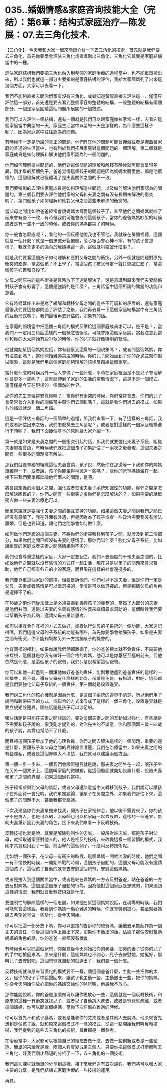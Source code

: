 # 035..婚姻情感&家庭咨询技能大全（完结）：第6章：结构式家庭治疗—陈发展：07.去三角化技术.

【三角化】，今天我和大家一起來簡單介紹一下去三角化的技術，首先就是我們要去三角化，首先你要學會評估三角化或者識別出三角化，三角化它其實是家庭結構當中的一種。

評估家庭結構我們要把三角化融入到整個的家庭治療的過程當中，也不能單單拎出來，所以我們也就這一部分主要指的是家庭結構的評估，我給大家簡單列了出來這幾個方面，大家可以去看一下。

我們不能夠直接去問你們家有沒有三角化，或者知道黃龍直接去評估這一，僅僅只評估這一部分，首先還是要去看到整個家庭的整體的結構，一般整體的結構有兩個部分，一個是家庭圍繞這個問題所展開的一個敘述。

我們可以去評估一個結構，還有一個就是我們可以跟家庭像拉家常一樣，去看它這個家庭當中典型的一天，家庭生活當中典型的一天是怎樣的，為什麼要這樣子呢？，因為家庭當中往往認為的問題。

有時候不一定是所謂的真正的問題，他們有其他的問題可能會掩藏或者是掩蓋著家庭的普通的生活當中，也有利於我們拓展家庭對這個問題的一個理解，第二個就是家庭成員是如何理解和解決他們家所認為的一個問題的。

他們如何理解這些問題的，他們對這個問題的理解和解釋有時候就可能會呈現差異，剛才舉的那個例子，爸爸覺得這個孩子的問題是因為媽媽太寵愛他，都是他慣懷的，這個理解就已經體現了是夫妻關係之間的不一致。

我們要特別的去評估家庭成員是如何理解這些問題，以及如何解決他們家認為的問題的，第三個我們要去評估他們家的父母和夫妻之間有沒有長期未解決的衝突嗎？，第四個孩子如何理解和應對父母之間這些未解決的衝突的。

當父母之間比如說爸爸經常會說媽媽太寵愛這個孩子了，甚至他們之間媽媽就吵了起來會有些不一致，有時候我們可能會去問這個孩子，當你的爸爸媽媽吵架的時候或者是有一些不一致的時候，或者你的媽媽都哭了的時候。

你一般會怎麼辦呢？，看他的一個反應他說我也不管他，我就躲在房間裡聽，這個就是一個什麼？就是一個忠誠分裂他聽，他心裡面會心神不寧，有的孩子會怎樣？，我就會更多的偏向於我媽媽這一邊，這個就叫結盟什麼事？。

就是我們要看這個孩子如何理解和應對父母之間的衝突，另外一個就是問題對原先衝突的影響，當這個孩子不上學了，當這個孩子被父母定一聲打遊戲亡影了，當這個孩子抑鬱和自殺了。

父母之間原來的這些衝突是暫時放下了還是解決了，還是意識到原來我們夫妻關係對孩子會有影響了，這個是強調的是什麼？，三角話當中這個所謂的問題的功能和意義。

它有時候延伸出來是為了緩解和轉移父母之間的這些不可調和的矛盾的，還有家庭最後我們要這些都問過了評估了之後，我們再去看一下這個家庭結構當中有三角話的互動形式嗎？，我們最後再去評估的，如果有的話。

在家庭的語境當中把這個三角話的模式反饋給這個家庭成員才可以，是不是？，當我們不一定用三角話這樣的一個概念告訴他，可能會跟這個家庭說，當我注意到當你和你的太太開始有些爭執的時候，你的兒子就好像特別的緊張。

他就開始幫這個媽媽說話，你有觀察到這樣的一個現象嗎？，或者問這個媽媽，你有注意到嗎？，當你開始難過哭泣的時候，你的兒子開始坐到了你的身邊並幫你擦拭眼淚，這就是我們用這個家庭能夠理解的語境反饋給這個家庭。

當什麼什麼的時候另外一個人會做了一些什麼，平時在家庭裡面是不是兒子會理解你會更多一些呢？，這就延伸到了家庭的生活的常態情況下，這是不是一個模式，還僅僅是今天在現場的一個偶然的世界。

那你的先生會經常安慰你嗎？，當你們有衝突的時候，你們常常會去，你們的兒子會常常會介入到你的關係當中幫你們去調和嗎？，這就是看你們過去的模式，如果有的話這就是一個三角話。

這是一個評估三角話的一個簡單的過程，那我們來看一下，有了這樣的三角話，我們或者評估出來之後，我們怎麼樣去三角話呢？，或者是對這樣的一個家庭結構進行干預呢？，我們下面幾個基本的原則給大家介紹一下。

第一就是如果是夫妻之間的一個衝突引起的話，那我們就要強化夫妻子系統，組織夫妻單獨會談，有時候我們就把這個孩子如果評估了一兩次之後發現，這個夫妻之間有一些很多的問題沒有解決。

那我們就要單獨的組織這個夫妻會談，孩子說，然後你在那邊等一下我和你的媽媽單獨聊一下，或者說，孩子你能坐得稍微遠一些嗎？，讓你的爸爸媽媽坐在一起，接下來我們要單獨談論他們兩人的問題，是吧。

將會談定義於兩個人之間，強化或者恢復夫妻子系統知識性的功能，你們之間是怎麼解決困難的？，你們之間有一些衝突之後你們是怎麼解決的？，如果需要的話單獨去做一些夫妻治療也可以。

簡單來說就是要強化夫妻之間的相互支持的功能，如果這個夫妻之間說我們之間已經沒有感情了，我在外面有外遇，但是因為為了孩子或者一些政治需要我沒有辦法離婚，但是也要知道，讓他們之間學會如何做什麼。

如何做他們定義的這個夫妻，不將你們的衝突轉移到孩子之間，就涉及到第二個部分，如果你們之間已經沒有夫妻的感情了，那你們叫什麼？強化父母子系統，比如說離異的家庭或者夫妻之間感情相對不多的。

我們也會尊重這樣的家庭，大家一定要記住，我們不去過度的干預夫妻之間的，比如說他們之間就以沒有感情的方式在一起生活，現在只是以孩子的問題來尋求幫助，他們自己都有各自的小的家庭，而且現在這樣的社會還挺多的。

我們要尊重這個家庭的選擇，但要告訴他們，你們可以不是夫妻，但是你們一定是父母，夫妻或者感情是可以做選擇的，愛情是可以做選擇的，但是親情父母的角色是選擇不了的。

在18歲之前你們從法律上是必須要盡到養育孩子的義務的，當然了大部分的夫妻是他們共同，還是以夫妻的名義有感情的名義來繼續尋求幫助的，這個時候我們要以幫助孩子為起點，邀請父母去重新思考。

如何以相互合作互補的方式去做好，或者執行父母的子系統的一個功能，大家還記得嗎，我們這邊父母的子系統的功能有哪些，首先你要學會接觸孩子，如果是夫妻之間有衝突，你不能夠剝奪另外一方接觸孩子的機會的。

他有同樣的權利，如果你說我們倆都離婚了，你的爸爸根本就不負責任，不需要他來探視，這個就是你沒有做好一個合格的媽媽，他可以是你厭惡至極的前夫，但他依然是什麼，是這個孩子的爸爸，我們只是說希望這個爸爸。

你可以和他一起盡到一個讓他做好爸爸的責任，能剝奪他盡到爸爸責任的這樣的一個機會，是不是，還有父母有什麼樣的功能，保護是不是，有指導，對吧，這個都是我們要強化父母子系統的一個責任，第三個就是設置邊界。

我們說三角化的核心機制是因為什麼，是這個子系統的邊界不清楚，所以他們用了繞開和跨帶結盟的方式，或聯合的方式來形成了這樣的一個三角化，設置邊界就是要立規矩設邊界，哪些話題是孩子可以涉足的。

哪些話題是只能在夫妻之間談論的，要對這個夫妻之間的互動加以強化，有些話是不需要和孩子說的，像我剛才提到的，對你先生的不滿意，你和那個兩三歲三四歲的孩子說，其實也幫助不了什麼。

而且將這個孩子增加了他的心理負擔，你們之間去解決這樣的一個問題，重要的還是什麼，要讓孩子和父母之間的界線設置清楚，我們在治療當中，如果夫妻之間的有些隱私，或者是這個界線太不清楚，我們就可以建議兩個方面。

第一個一步一步來，一個我們會設置邊界就是說，那夫妻之間坐在一起，讓孩子坐在另外一個凳子上，這個叫家庭的微雕塑，從這個層面就開始設置什麼，設置夫妻和孩子之間的界線，如果這個過程當中。

孩子經常參與到父母的談話，或者父母還無意當中又轉移到孩子，我們說可以請孩子在外面待一會兒嗎，我們單獨談論，讓孩子在房間之外，如果我們評估下來，這個孩子的問題不大，甚至我都會建議。

下次我建議你們夫妻單獨來找我，讓孩子在家裡休息，他以後不需要來了，你的孩子不是病人，也是可以的，治療師也可以和家庭一起去設置，這樣的一個邊界，幫助夫妻重新回到夫妻的角色，接下來我們來看一下反轉技術。

反轉技術也就是說，其實是解除強制性的忠誠，一般誰對誰忠誠，都是孩子對父母，就採取通常應對他人的，他人是相反的技術，來改變這樣一個習慣的模式，我剛才其實也用到了一些，前面舉的這個例子，什麼叫反轉技術呢。

比如說一個孩子，在父母一有衝突的時候，這個媽媽一開始流淚的時候，他們之間一有不愉快的時候，一開始冷戰的時候，這個孩子自動的，這個父母可能沒有邀請這個孩子，這個孩子自動的就會去安慰這個爸爸，安慰這個媽媽。

或者是捲入到這個關係當中，或者是站在媽媽的一方去反對爸爸，站在爸爸的一方去反對媽媽，這個是這個孩子自動的行為，因為他對這個家庭是忠誠的，如果遇到這樣的情況，我們就會反轉技術就是什麼。

要強制性的解除這樣的一個忠誠，如果他在幫這個媽媽說話，在現場的時候，我們可能就會這樣說，我看到你媽媽一傷心難過的時候，你就會特別擔心，甚至幫著媽媽去希望爸爸做一些變化，從今天開始。

你可以把這一部分放下嗎，你可以直接的告訴你的爸爸嗎，讓他去承擔起作為一個丈夫的責任，你從這個角色上撤出下來，如果你不撤出的話，佔據了那個安慰幫助媽媽的角色的話，你的爸爸一直都沒有機會。

有時候也可以問這個爸爸，你願意從今天開始把你的老婆，把你的妻子從你的兒子的手中給搶回來嗎，原來是什麼，這個媽媽也不開心，兒子去安慰她，她挺好，那叫兒子去安慰吧，這個爸爸就自動的就退出了，我們要一個什麼。

反轉技術就和原來習慣化的模式要不一樣，讓這個爸爸什麼，主動一些把你的太太，從你的兒子手中給搶回來，讓孩子也主動一些，主動撤出一些，把你的媽媽，你從今天開始你放心把你的媽媽交給你的爸爸嗎，他說我不放心。

那你能說說嗎，你的爸爸怎麼做可以讓你更放心一些，這個就是一個反轉技術，和原來的這種一有衝突就找兒子，或者兒子自動跳入進去，或者是爸爸就疏離，或者這個媽媽，你可以問這個媽媽，當你下次在傷心難過的時候。

你可以首先不和孩子講嗎，或者是能和你的丈夫或者是其他人去說嗎，他原來首先想到是個孩子說，就和原來這個模式不一樣的模式，從這一點開始我們叫反轉技術，我們提到的這些去三角化的技術，其實都是一個參考。

在治療當中，大家都可以根據自己的經驗去做什麼，去做一些創新或者是一些塑造，簡單的來說就是說，兩個人程度變成第三個人，只要你把這個模式打斷都叫去三角化，好我們剛才簡短的分析了一下，去三角化的一個技術。

我們這次課程就簡單的分享到這裡，接下來我們還有五次課程，我們將可以和大家主要的分享，是我們結構式家庭治療的一些技術的運用。

再見。